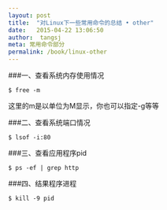 ```yaml
---
layout: post
title:  "对Linux下一些常用命令的总结 • other"
date:   2015-04-22 13:06:50
author:  tangsj
meta: 常用命令部分
permalink: /book/linux-other
---
```


###一、查看系统内存使用情况
    
    $ free -m

这里的m是以单位为M显示，你也可以指定-g等等


###二、查看系统端口情况
    
    $ lsof -i:80

###三、查看应用程序pid

    $ ps -ef | grep http

###四、结果程序进程
    
    $ kill -9 pid

